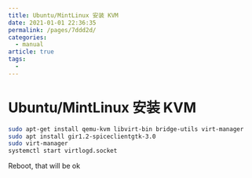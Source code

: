 ```yaml
---
title: Ubuntu/MintLinux 安装 KVM
date: 2021-01-01 22:36:35
permalink: /pages/7ddd2d/
categories: 
  - manual
article: true
tags: 
  - 
---
```

# Ubuntu/MintLinux 安装 KVM

```sh
sudo apt-get install qemu-kvm libvirt-bin bridge-utils virt-manager
sudo apt install gir1.2-spiceclientgtk-3.0
sudo virt-manager
systemctl start virtlogd.socket
```

Reboot, that will be ok